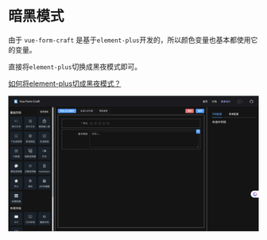 # 暗黑模式

由于 `vue-form-craft` 是基于`element-plus`开发的，所以颜色变量也基本都使用它的变量。

直接将`element-plus`切换成黑夜模式即可。

[如何将element-plus切成黑夜模式？](https://element-plus.org/zh-CN/guide/dark-mode.html)

![dark](./assets/dark.png)
